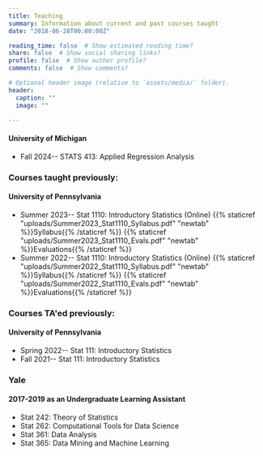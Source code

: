 ```yaml
---
title: Teaching
summary: Information about current and past courses taught
date: "2018-06-28T00:00:00Z"

reading_time: false  # Show estimated reading time?
share: false  # Show social sharing links?
profile: false  # Show author profile?
comments: false  # Show comments?

# Optional header image (relative to `assets/media/` folder).
header:
  caption: ""
  image: ""

---
```


#### University of Michigan

* Fall 2024-- STATS 413: Applied Regression Analysis

### Courses taught previously:

#### University of Pennsylvania

* Summer 2023-- Stat 1110: Introductory Statistics (Online)
{{% staticref "uploads/Summer2023_Stat1110_Syllabus.pdf" "newtab" %}}Syllabus{{% /staticref %}}
{{% staticref "uploads/Summer2023_Stat1110_Evals.pdf" "newtab" %}}Evaluations{{% /staticref %}}
* Summer 2022-- Stat 1110: Introductory Statistics (Online)
{{% staticref "uploads/Summer2022_Stat1110_Syllabus.pdf" "newtab" %}}Syllabus{{% /staticref %}}
{{% staticref "uploads/Summer2022_Stat1110_Evals.pdf" "newtab" %}}Evaluations{{% /staticref %}}

### Courses TA'ed previously:

#### University of Pennsylvania

* Spring 2022--  Stat 111: Introductory Statistics
* Fall 2021--  Stat 111: Introductory Statistics

### Yale

#### 2017-2019 as an Undergraduate Learning Assistant
* Stat 242: Theory of Statistics
* Stat 262: Computational Tools for Data Science
* Stat 361: Data Analysis
* Stat 365: Data Mining and Machine Learning



